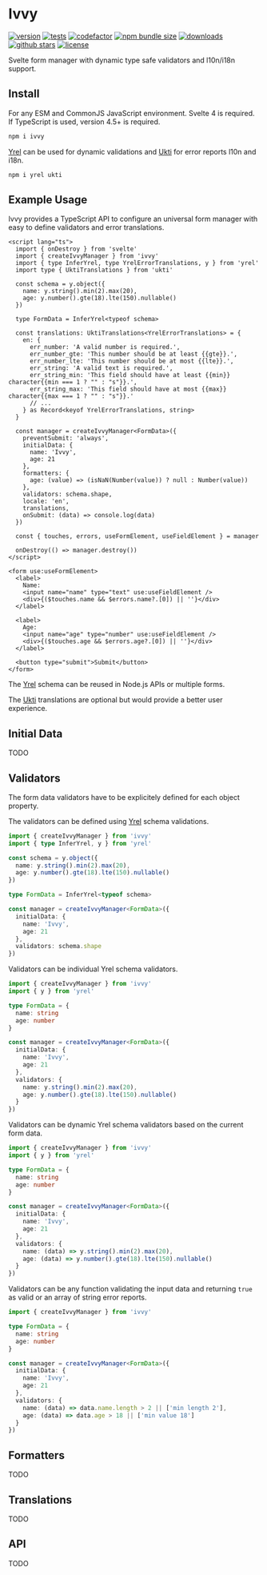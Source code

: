 # Ivvy

[![version](https://img.shields.io/npm/v/ivvy)](https://npmjs.org/package/ivvy)
[![tests](https://github.com/romelperez/ivvy/workflows/tests/badge.svg)](https://github.com/romelperez/ivvy/actions)
[![codefactor](https://www.codefactor.io/repository/github/romelperez/ivvy/badge)](https://www.codefactor.io/repository/github/romelperez/ivvy)
[![npm bundle size](https://img.shields.io/bundlephobia/minzip/ivvy.svg)](https://bundlephobia.com/package/ivvy)
[![downloads](https://img.shields.io/npm/dm/ivvy.svg)](https://npmjs.org/package/ivvy)
[![github stars](https://img.shields.io/github/stars/romelperez/ivvy.svg?style=social&label=stars)](https://github.com/romelperez/ivvy)
[![license](https://img.shields.io/github/license/romelperez/ivvy.svg)](https://github.com/romelperez/ivvy/blob/main/LICENSE)

Svelte form manager with dynamic type safe validators and l10n/i18n support.

## Install

For any ESM and CommonJS JavaScript environment. Svelte 4 is required.
If TypeScript is used, version 4.5+ is required.

```bash
npm i ivvy
```

[Yrel](https://github.com/romelperez/yrel) can be used for dynamic validations and
[Ukti](https://github.com/romelperez/ukti) for error reports l10n and i18n.

```bash
npm i yrel ukti
```

## Example Usage

Ivvy provides a TypeScript API to configure an universal form manager with easy
to define validators and error translations.

```svelte
<script lang="ts">
  import { onDestroy } from 'svelte'
  import { createIvvyManager } from 'ivvy'
  import { type InferYrel, type YrelErrorTranslations, y } from 'yrel'
  import type { UktiTranslations } from 'ukti'

  const schema = y.object({
    name: y.string().min(2).max(20),
    age: y.number().gte(18).lte(150).nullable()
  })

  type FormData = InferYrel<typeof schema>

  const translations: UktiTranslations<YrelErrorTranslations> = {
    en: {
      err_number: 'A valid number is required.',
      err_number_gte: 'This number should be at least {{gte}}.',
      err_number_lte: 'This number should be at most {{lte}}.',
      err_string: 'A valid text is required.',
      err_string_min: 'This field should have at least {{min}} character{{min === 1 ? "" : "s"}}.',
      err_string_max: 'This field should have at most {{max}} character{{max === 1 ? "" : "s"}}.'
      // ...
    } as Record<keyof YrelErrorTranslations, string>
  }

  const manager = createIvvyManager<FormData>({
    preventSubmit: 'always',
    initialData: {
      name: 'Ivvy',
      age: 21
    },
    formatters: {
      age: (value) => (isNaN(Number(value)) ? null : Number(value))
    },
    validators: schema.shape,
    locale: 'en',
    translations,
    onSubmit: (data) => console.log(data)
  })

  const { touches, errors, useFormElement, useFieldElement } = manager

  onDestroy(() => manager.destroy())
</script>

<form use:useFormElement>
  <label>
    Name:
    <input name="name" type="text" use:useFieldElement />
    <div>{($touches.name && $errors.name?.[0]) || ''}</div>
  </label>

  <label>
    Age:
    <input name="age" type="number" use:useFieldElement />
    <div>{($touches.age && $errors.age?.[0]) || ''}</div>
  </label>

  <button type="submit">Submit</button>
</form>
```

The [Yrel](https://github.com/romelperez/yrel) schema can be reused in Node.js APIs
or multiple forms.

The [Ukti](https://github.com/romelperez/ukti) translations are optional but would
provide a better user experience.

## Initial Data

TODO

## Validators

The form data validators have to be explicitely defined for each object property.

The validators can be defined using [Yrel](https://github.com/romelperez/yrel) schema validations.

```ts
import { createIvvyManager } from 'ivvy'
import { type InferYrel, y } from 'yrel'

const schema = y.object({
  name: y.string().min(2).max(20),
  age: y.number().gte(18).lte(150).nullable()
})

type FormData = InferYrel<typeof schema>

const manager = createIvvyManager<FormData>({
  initialData: {
    name: 'Ivvy',
    age: 21
  },
  validators: schema.shape
})
```

Validators can be individual Yrel schema validators.

```ts
import { createIvvyManager } from 'ivvy'
import { y } from 'yrel'

type FormData = {
  name: string
  age: number
}

const manager = createIvvyManager<FormData>({
  initialData: {
    name: 'Ivvy',
    age: 21
  },
  validators: {
    name: y.string().min(2).max(20),
    age: y.number().gte(18).lte(150).nullable()
  }
})
```

Validators can be dynamic Yrel schema validators based on the current form data.

```ts
import { createIvvyManager } from 'ivvy'
import { y } from 'yrel'

type FormData = {
  name: string
  age: number
}

const manager = createIvvyManager<FormData>({
  initialData: {
    name: 'Ivvy',
    age: 21
  },
  validators: {
    name: (data) => y.string().min(2).max(20),
    age: (data) => y.number().gte(18).lte(150).nullable()
  }
})
```

Validators can be any function validating the input data and returning `true` as valid
or an array of string error reports.

```ts
import { createIvvyManager } from 'ivvy'

type FormData = {
  name: string
  age: number
}

const manager = createIvvyManager<FormData>({
  initialData: {
    name: 'Ivvy',
    age: 21
  },
  validators: {
    name: (data) => data.name.length > 2 || ['min length 2'],
    age: (data) => data.age > 18 || ['min value 18']
  }
})
```

## Formatters

TODO

## Translations

TODO

## API

TODO
